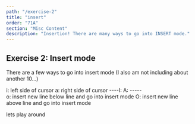 ```yaml
---
path: "/exercise-2"
title: "insert"
order: "71A"
section: "Misc Content"
description: "Insertion! There are many ways to go into INSERT mode."
---
```


## Exercise 2: Insert mode

There are a few ways to go into insert mode (I also am not including about
another 10...)

i: left side of cursor
a: right side of cursor
----I:
A: -----  
o: insert new line below line and go into insert mode
O: insert new line above line and go into insert mode

lets play around
